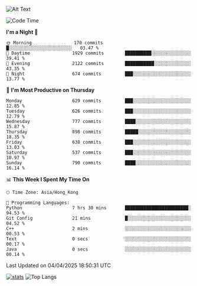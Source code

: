 ![Alt Text](https://media.tenor.com/3Gehha8RO-sAAAAC/goose-dance.gif)

<!--START_SECTION:waka-->
![Code Time](http://img.shields.io/badge/Code%20Time-439%20hrs%2019%20mins-blue)

**I'm a Night 🦉** 

```text
🌞 Morning                170 commits         █░░░░░░░░░░░░░░░░░░░░░░░░   03.47 % 
🌆 Daytime                1929 commits        ██████████░░░░░░░░░░░░░░░   39.41 % 
🌃 Evening                2122 commits        ███████████░░░░░░░░░░░░░░   43.35 % 
🌙 Night                  674 commits         ███░░░░░░░░░░░░░░░░░░░░░░   13.77 % 
```
📅 **I'm Most Productive on Thursday** 

```text
Monday                   629 commits         ███░░░░░░░░░░░░░░░░░░░░░░   12.85 % 
Tuesday                  626 commits         ███░░░░░░░░░░░░░░░░░░░░░░   12.79 % 
Wednesday                777 commits         ████░░░░░░░░░░░░░░░░░░░░░   15.87 % 
Thursday                 898 commits         █████░░░░░░░░░░░░░░░░░░░░   18.35 % 
Friday                   638 commits         ███░░░░░░░░░░░░░░░░░░░░░░   13.03 % 
Saturday                 537 commits         ███░░░░░░░░░░░░░░░░░░░░░░   10.97 % 
Sunday                   790 commits         ████░░░░░░░░░░░░░░░░░░░░░   16.14 % 
```


📊 **This Week I Spent My Time On** 

```text
🕑︎ Time Zone: Asia/Hong_Kong

💬 Programming Languages: 
Python                   7 hrs 30 mins       ████████████████████████░   94.53 % 
Git Config               21 mins             █░░░░░░░░░░░░░░░░░░░░░░░░   04.52 % 
C++                      2 mins              ░░░░░░░░░░░░░░░░░░░░░░░░░   00.53 % 
Text                     0 secs              ░░░░░░░░░░░░░░░░░░░░░░░░░   00.17 % 
Java                     0 secs              ░░░░░░░░░░░░░░░░░░░░░░░░░   00.14 % 
```


 Last Updated on 04/04/2025 18:50:31 UTC
<!--END_SECTION:waka-->
[![stats](https://github-readme-stats-rose-phi.vercel.app/api?username=jxncted&count_private=true)](https://github.com/jxncted/github-readme-stats)
![Top Langs](https://github-readme-stats-rose-phi.vercel.app/api/top-langs/?username=jxncted\&layout=compact&hide=c,assembly,jupyter%20notebook)
